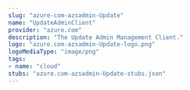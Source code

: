 ```yaml
---
slug: "azure-com-azsadmin-Update"
name: "UpdateAdminClient"
provider: "azure.com"
description: "The Update Admin Management Client."
logo: "azure.com-azsadmin-Update-logo.png"
logoMediaType: "image/png"
tags:
- name: "cloud"
stubs: "azure.com-azsadmin-Update-stubs.json"
---
```

